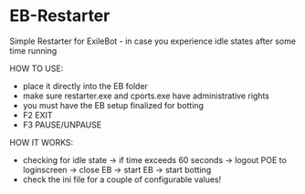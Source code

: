 # EB-Restarter
Simple Restarter for ExileBot - in case you experience idle states after some time running

HOW TO USE:
- place it directly into the EB folder
- make sure restarter.exe and cports.exe have administrative rights
- you must have the EB setup finalized for botting
- F2 EXIT
- F3 PAUSE/UNPAUSE

HOW IT WORKS:
- checking for idle state -> if time exceeds 60 seconds -> logout POE to loginscreen -> close EB -> start EB -> start botting
- check the ini file for a couple of configurable values!
